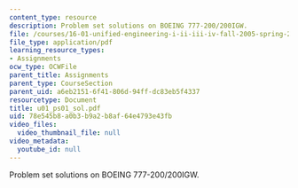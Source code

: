 ```yaml
---
content_type: resource
description: Problem set solutions on BOEING 777-200/200IGW.
file: /courses/16-01-unified-engineering-i-ii-iii-iv-fall-2005-spring-2006/78e545b8a0b3b9a2b8af64e4793e43fb_u01_ps01_sol.pdf
file_type: application/pdf
learning_resource_types:
- Assignments
ocw_type: OCWFile
parent_title: Assignments
parent_type: CourseSection
parent_uid: a6eb2151-6f41-806d-94ff-dc83eb5f4337
resourcetype: Document
title: u01_ps01_sol.pdf
uid: 78e545b8-a0b3-b9a2-b8af-64e4793e43fb
video_files:
  video_thumbnail_file: null
video_metadata:
  youtube_id: null
---
```

Problem set solutions on BOEING 777-200/200IGW.

